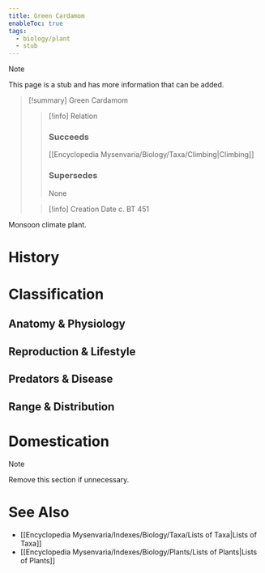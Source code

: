 ```yaml
---
title: Green Cardamom
enableToc: true
tags:
  - biology/plant
  - stub
---
```


> [!note]
> This page is a stub and has more information that can be added.

> [!summary] Green Cardamom
> > [!info] Relation
> > ### Succeeds
> > [[Encyclopedia Mysenvaria/Biology/Taxa/Climbing|Climbing]]
> > ### Supersedes
> > None
>
> > [!info] Creation Date
> > c. BT 451

Monsoon climate plant.
# History

# Classification
## Anatomy & Physiology

## Reproduction & Lifestyle

## Predators & Disease

## Range & Distribution

# Domestication

> [!note]
> Remove this section if unnecessary.
# See Also
- [[Encyclopedia Mysenvaria/Indexes/Biology/Taxa/Lists of Taxa|Lists of Taxa]]
- [[Encyclopedia Mysenvaria/Indexes/Biology/Plants/Lists of Plants|Lists of Plants]]